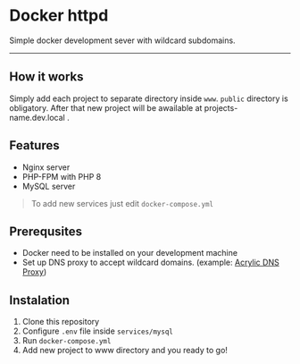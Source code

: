 # Docker httpd

Simple docker development sever with wildcard subdomains.
___

## How it works

Simply add each project to separate directory inside `www`. `public` directory is obligatory. After that new project will be awailable at projects-name.dev.local .

## Features

* Nginx server
* PHP-FPM with PHP 8
* MySQL server

> To add new services just edit `docker-compose.yml`

## Prerequsites

* Docker need to be installed on your development machine
* Set up DNS proxy to accept wildcard domains. (example: [Acrylic DNS Proxy](http://mayakron.altervista.org/support/acrylic/Home.htm))

## Instalation

1. Clone this repository
2. Configure `.env` file inside `services/mysql`
3. Run `docker-compose.yml`
4. Add new project to www directory and you ready to go!
